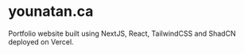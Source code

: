 # younatan.ca
Portfolio website built using NextJS, React, TailwindCSS and ShadCN deployed on Vercel.
